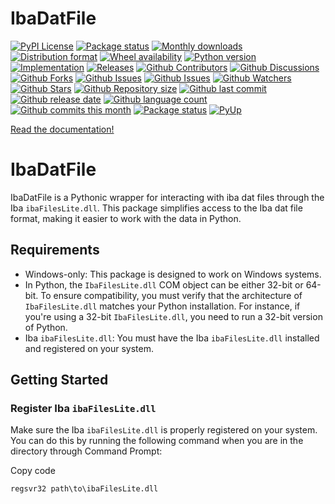# IbaDatFile

[![PyPI License](https://img.shields.io/pypi/l/ibadatfile.svg)](https://pypi.org/project/ibadatfile/)
[![Package status](https://img.shields.io/pypi/status/ibadatfile.svg)](https://pypi.org/project/ibadatfile/)
[![Monthly downloads](https://img.shields.io/pypi/dm/ibadatfile.svg)](https://pypi.org/project/ibadatfile/)
[![Distribution format](https://img.shields.io/pypi/format/ibadatfile.svg)](https://pypi.org/project/ibadatfile/)
[![Wheel availability](https://img.shields.io/pypi/wheel/ibadatfile.svg)](https://pypi.org/project/ibadatfile/)
[![Python version](https://img.shields.io/pypi/pyversions/ibadatfile.svg)](https://pypi.org/project/ibadatfile/)
[![Implementation](https://img.shields.io/pypi/implementation/ibadatfile.svg)](https://pypi.org/project/ibadatfile/)
[![Releases](https://img.shields.io/github/downloads/phil65/ibadatfile/total.svg)](https://github.com/phil65/ibadatfile/releases)
[![Github Contributors](https://img.shields.io/github/contributors/phil65/ibadatfile)](https://github.com/phil65/ibadatfile/graphs/contributors)
[![Github Discussions](https://img.shields.io/github/discussions/phil65/ibadatfile)](https://github.com/phil65/ibadatfile/discussions)
[![Github Forks](https://img.shields.io/github/forks/phil65/ibadatfile)](https://github.com/phil65/ibadatfile/forks)
[![Github Issues](https://img.shields.io/github/issues/phil65/ibadatfile)](https://github.com/phil65/ibadatfile/issues)
[![Github Issues](https://img.shields.io/github/issues-pr/phil65/ibadatfile)](https://github.com/phil65/ibadatfile/pulls)
[![Github Watchers](https://img.shields.io/github/watchers/phil65/ibadatfile)](https://github.com/phil65/ibadatfile/watchers)
[![Github Stars](https://img.shields.io/github/stars/phil65/ibadatfile)](https://github.com/phil65/ibadatfile/stars)
[![Github Repository size](https://img.shields.io/github/repo-size/phil65/ibadatfile)](https://github.com/phil65/ibadatfile)
[![Github last commit](https://img.shields.io/github/last-commit/phil65/ibadatfile)](https://github.com/phil65/ibadatfile/commits)
[![Github release date](https://img.shields.io/github/release-date/phil65/ibadatfile)](https://github.com/phil65/ibadatfile/releases)
[![Github language count](https://img.shields.io/github/languages/count/phil65/ibadatfile)](https://github.com/phil65/ibadatfile)
[![Github commits this month](https://img.shields.io/github/commit-activity/m/phil65/ibadatfile)](https://github.com/phil65/ibadatfile)
[![Package status](https://codecov.io/gh/phil65/ibadatfile/branch/main/graph/badge.svg)](https://codecov.io/gh/phil65/ibadatfile/)
[![PyUp](https://pyup.io/repos/github/phil65/ibadatfile/shield.svg)](https://pyup.io/repos/github/phil65/ibadatfile/)

[Read the documentation!](https://phil65.github.io/ibadatfile/)


# IbaDatFile
IbaDatFile is a Pythonic wrapper for interacting with iba dat files through the Iba ```ibaFilesLite.dll```. This package simplifies access to the Iba dat file format, making it easier to work with the data in Python.

## Requirements
- Windows-only: This package is designed to work on Windows systems.
- In Python, the ```IbaFilesLite.dll``` COM object can be either 32-bit or 64-bit. To ensure compatibility, you must verify that the architecture of ```IbaFilesLite.dll``` matches your Python installation. For instance, if you're using a 32-bit ```IbaFilesLite.dll```, you need to run a 32-bit version of Python.
- Iba ```ibaFilesLite.dll```: You must have the Iba ```ibaFilesLite.dll``` installed and registered on your system.

## Getting Started
### Register Iba ```ibaFilesLite.dll```
Make sure the Iba ```ibaFilesLite.dll``` is properly registered on your system. You can do this by running the following command when you are in the directory through Command Prompt:


Copy code

```
regsvr32 path\to\ibaFilesLite.dll
```
